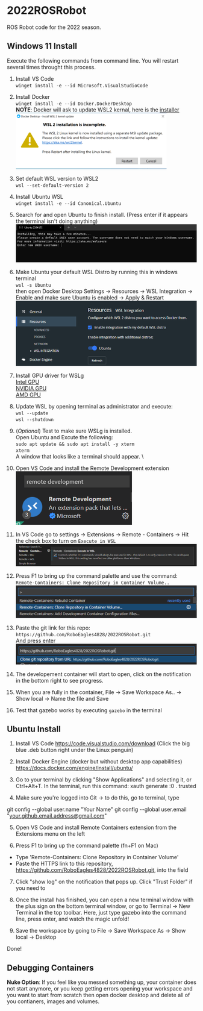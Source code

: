 # 2022ROSRobot
ROS Robot code for the 2022 season. 

## Windows 11 Install
Execute the following commands from command line. You will restart several times throught this process.
1. Install VS Code \
`winget install -e --id Microsoft.VisualStudioCode`

2. Install Docker \
`winget install -e --id Docker.DockerDesktop` \
**NOTE**: Docker will ask to update WSL2 kernal, here is the [installer](https://wslstorestorage.blob.core.windows.net/wslblob/wsl_update_x64.msi) \
![WSL2 Kernal](./.devcontainer/pics/docker-wsl2.png)

3. Set default WSL version to WSL2 \
`wsl --set-default-version 2`

4. Install Ubuntu WSL \
`winget install -e --id Canonical.Ubuntu`

5. Search for and open Ubuntu to finish install. (Press enter if it appears the terminal isn't doing anything)
![Install Ubuntu](./.devcontainer/pics/ubuntu-install.png)

6. Make Ubuntu your default WSL Distro by running this in windows terminal \
`wsl -s Ubuntu` \
then open Docker Desktop
Settings -> Resources -> WSL Integration -> Enable and make sure Ubuntu is enabled -> Apply & Restart
![Enable WSL in Docker](./.devcontainer/pics/docker-enable-wsl.png)

7. Install GPU driver for WSLg \
[Intel GPU](https://downloadcenter.intel.com/download/30579/Intel-Graphics-Windows-DCH-Drivers) \
[NVIDIA GPU](https://developer.nvidia.com/cuda/wsl) \
[AMD GPU](https://community.amd.com/t5/radeon-pro-graphics/announcing-amd-support-for-gpu-accelerated-machine-learning/ba-p/414185)

8. Update WSL by opening terminal as administrator and execute: \
`wsl --update` \
`wsl --shutdown`

9. (*Optional*) Test to make sure WSLg is installed. \
    Open Ubuntu and Excute the following: \
    `sudo apt update && sudo apt install -y xterm` \
    `xterm` \
    A window that looks like a terminal should appear. \

10. Open VS Code and install the Remote Development extension \
![Remote Development](./.devcontainer/pics/remotedevelopment.png)

11. In VS Code go to settings -> Extensions -> Remote - Containers -> Hit the check box to turn on `Execute in WSL`
![Execute in WSL](./.devcontainer/pics/execute-in-wsl.png)

12. Press F1 to bring up the command palette and use the command: \
`Remote-Containers: Clone Repository in Container Volume..` \
![Clone Repo in Container](./.devcontainer/pics/clone-command.png)

13. Paste the git link for this repo: \
`https://github.com/RoboEagles4828/2022ROSRobot.git` \
And press enter \
![Paste Git and hit Enter](./.devcontainer/pics/paste-enter.png)

14. The developement container will start to open, click on the notification in the bottom right to see progress.

15. When you are fully in the container, File -> Save Workspace As.. -> Show local -> Name the file and Save

16. Test that gazebo works by executing `gazebo` in the terminal


## Ubuntu Install

1. Install VS Code
https://code.visualstudio.com/download (Click the big blue .deb button right under the Linux penguin)

2. Install Docker Engine (docker but without desktop app capabilities)
https://docs.docker.com/engine/install/ubuntu/

3. Go to your terminal by clicking "Show Applications" and selecting it, or Ctrl+Alt+T. In the terminal, run this command:
xauth generate :0 . trusted

4. Make sure you're logged into Git -> to do this, go to terminal, type

git config --global user.name "Your Name"
git config --global user.email "your.github.email.address@gmail.com"

5. Open VS Code and install Remote Containers extension from the Extensions menu on the left

6. Press F1 to bring up the command palette (fn+F1 on Mac)
 - Type 'Remote-Containers: Clone Repository in Container Volume'
 - Paste the HTTPS link to this repository, https://github.com/RoboEagles4828/2022ROSRobot.git, into the field
 
7. Click "show log" on the notification that pops up. Click "Trust Folder" if you need to

8. Once the install has finished, you can open a new terminal window with the plus sign on the bottom terminal window, or go to Terminal -> New Terminal in the top toolbar. Here, just type gazebo into the command line, press enter, and watch the magic unfold!

9. Save the workspace by going to File -> Save Workspace As -> Show local -> Desktop

Done! 


## Debugging Containers

**Nuke Option**: If you feel like you messed something up, your container does not start anymore, or you keep getting errors opening your workspace and you want to start from scratch then open docker desktop and delete all of you contianers, images and volumes.